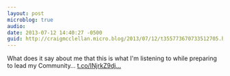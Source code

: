 ```yaml
---
layout: post
microblog: true
audio: 
date: 2013-07-12 14:40:27 -0500
guid: http://craigmcclellan.micro.blog/2013/07/12/t355773670733512705.html
---
```

What does it say about me that this is what I'm listening to while preparing to lead my Community… [t.co/INjrkZ9dj...](http://t.co/INjrkZ9djB)
